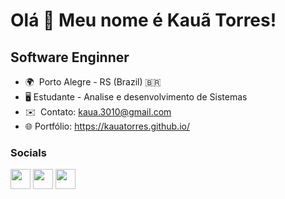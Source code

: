 Olá 👋 Meu nome é Kauã Torres!
=====================

Software Enginner
-----------------------

* 🌍  Porto Alegre - RS (Brazil) 🇧🇷
* 🖥️  Estudante - Analise e desenvolvimento de Sistemas
* ✉️  Contato: [kaua.3010@gmail.com](mailto:kaua.3010@gmail.com)
* 🌐  Portfólio: <a href="https://kauatorres.github.io/" target="_blank">https://kauatorres.github.io/</a>


### Socials

<p align="left"> <a href="https://www.github.com/kauatorres" target="_blank" rel="noreferrer"><img src="https://raw.githubusercontent.com/danielcranney/readme-generator/main/public/icons/socials/github.svg" width="32" height="32" /></a> <a href="http://www.instagram.com/kauatorress" target="_blank" rel="noreferrer"><img src="https://raw.githubusercontent.com/danielcranney/readme-generator/main/public/icons/socials/instagram.svg" width="32" height="32" /></a> <a href="https://www.linkedin.com/in/kauatorress/" target="_blank" rel="noreferrer"><img src="https://raw.githubusercontent.com/danielcranney/readme-generator/main/public/icons/socials/linkedin.svg" width="32" height="32" /></a></p>
